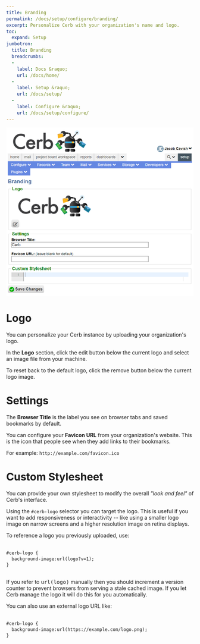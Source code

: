 ```yaml
---
title: Branding
permalink: /docs/setup/configure/branding/
excerpt: Personalize Cerb with your organization's name and logo.
toc:
  expand: Setup
jumbotron:
  title: Branding
  breadcrumbs:
  - 
    label: Docs &raquo;
    url: /docs/home/
  - 
    label: Setup &raquo;
    url: /docs/setup/
  - 
    label: Configure &raquo;
    url: /docs/setup/configure/
---
```


<div class="cerb-screenshot">
<img src="/assets/images/docs/setup/branding.png" class="screenshot">
</div>

# Logo

You can personalize your Cerb instance by uploading your organization's logo.

In the **Logo** section, click the edit button below the current logo and select an image file from your machine.

To reset back to the default logo, click the remove button below the current logo image.

# Settings

The **Browser Title** is the label you see on browser tabs and saved bookmarks by default.

You can configure your **Favicon URL** from your organization's website. This is the icon that people see when they add links to their bookmarks. 

For example: `http://example.com/favicon.ico`

# Custom Stylesheet

You can provide your own stylesheet to modify the overall _"look and feel"_ of Cerb's interface.

Using the `#cerb-logo` selector you can target the logo. This is useful if you want to add responsiveness or interactivity -- like using a smaller logo image on narrow screens and a higher resolution image on retina displays.

To reference a logo you previously uploaded, use:

<pre>
<code class="language-css">
#cerb-logo {
  background-image:url(logo?v=1);
}
</code>
</pre>

<div class="cerb-box note">
<p>If you refer to <tt>url(logo)</tt> manually then you should increment a version counter to prevent browsers from serving a stale cached image. If you let Cerb manage the logo it will do this for you automatically.</p>
</div>

You can also use an external logo URL like:

<pre>
<code class="language-css">
#cerb-logo {
  background-image:url(https://example.com/logo.png);
}
</code>
</pre>
